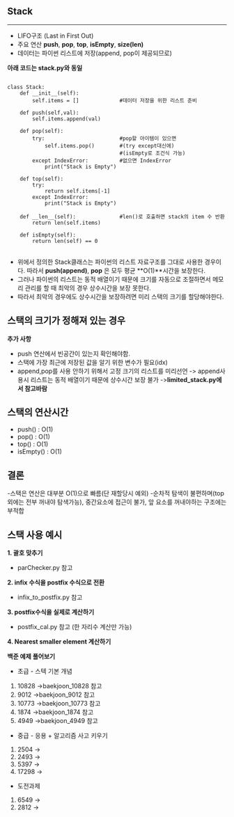 ## Stack
_____________________________________________________
- LIFO구조 (Last in First Out)
- 주요 연산 **push**, **pop**, **top**, **isEmpty**, **size(len)**
- 데이터는 파이썬 리스트에 저장(append, pop이 제공되므로)

**아래 코드는 stack.py와 동일**
<pre>
<code>
class Stack:
    def __init__(self):
        self.items = []             #데이터 저장을 위한 리스트 준비

    def push(self,val):
        self.items.append(val)

    def pop(self):
        try:                        #pop할 아이템이 있으면
            self.items.pop()        #(try except대신에)
                                    #(isEmpty로 조건식 가능)
        except IndexError:          #없으면 IndexError
            print("Stack is Empty")

    def top(self):
        try:
            return self.items[-1]
        except IndexError:
            print("Stack is Empty")

    def __len__(self):              #len()로 호출하면 stack의 item 수 반환
        return len(self.items)

    def isEmpty(self):
        return len(self) == 0
</code>
</pre>

- 위에서 정의한 Stack클래스는 파이썬의 리스트 자료구조를 그대로 사용한 경우이다.
  따라서 **push(append)**, **pop** 은 모두 평균 **O(1)**시간을 보장한다.
- 그러나 파이썬의 리스트는 동적 배열이기 때문에 크기를 자동으로 조절하면서 메모리 관리를 할 때
  최악의 경우 상수시간을 보장 못한다.
- 따라서 최악의 경우에도 상수시간을 보장하려면 미리 스택의 크기를 할당해야한다.

## 스택의 크기가 정해져 있는 경우
**추가 사항** 
* push 연산에서 빈공간이 있는지 확인해야함.
* 스택에 가장 최근에 저장된 값을 알기 위한 변수가 필요(idx)
* append,pop를 사용 안하기 위해서 고정 크기의 리스트를 미리선언
  -> append사용시 리스트는 동적 배열이기 때문에 상수시간 보장 불가 ->**limited_stack.py에서 참고바람**

## 스택의 연산시간
- push() : O(1)
- pop() : O(1)
- top() : O(1)
- isEmpty() : O(1)


## 결론
-스택은 연산은 대부분 O(1)으로 빠름(단 재할당시 예외) 
-순차적 탐색이 불편하며(top 외에는 전부 꺼내야 탐색가능),
 중간요소에 접근이 불가, 앞 요소를 꺼내야하는 구조에는 부적합


## 스택 사용 예시

**1. 괄호 맞추기**
- parChecker.py 참고

**2. infix 수식을 postfix 수식으로 전환**
- infix_to_postfix.py 참고

**3. postfix수식을 실제로 계산하기**
- postfix_cal.py 참고 (한 자리수 계산만 가능)
  
**4. Nearest smaller element 계산하기**

**백준 예제 풀어보기**
- 초급 - 스텍 기본 개념 
1. 10828 ->baekjoon_10828 참고
2. 9012  ->baekjoon_9012 참고
3. 10773 ->baekjoon_10773 참고
4. 1874  ->baekjoon_1874 참고
5. 4949  ->baekjoon_4949 참고 
- 중급 - 응용 + 알고리즘 사고 키우기
1. 2504 ->
2. 2493 ->
3. 5397 ->
4. 17298 ->

- 도전과제
1. 6549 ->
2. 2812 ->




